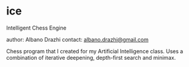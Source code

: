 

ice
====
Intelligent Chess Engine


author: Albano Drazhi
contact: albano.drazhi@gmail.com


Chess program that I created for my Artificial Intelligence class. Uses a combination of iterative deepening, 
depth-first search and minimax.
